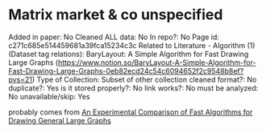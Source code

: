 # Matrix market & co unspecified

Added in paper: No
Cleaned ALL data: No
In repo?: No
Page id: c271c685e514459681a39fca15234c3c
Related to Literature - Algorithm (1) (Dataset tag relations): BaryLayout: A Simple Algorithm for Fast Drawing Large Graphs (https://www.notion.so/BaryLayout-A-Simple-Algorithm-for-Fast-Drawing-Large-Graphs-0eb82ecd24c54c6094652f2c9548b8ef?pvs=21)
Type of Collection: Subset of other collection
cleaned format?: No
duplicate?: Yes
is it stored properly?: No
link works?: No
must be analyzed: No
unavailable/skip: Yes

probably comes from [An Experimental Comparison of Fast Algorithms for Drawing General Large Graphs](https://www.notion.so/An-Experimental-Comparison-of-Fast-Algorithms-for-Drawing-General-Large-Graphs-190e5036cf974a879b50614cfff525f1?pvs=21)